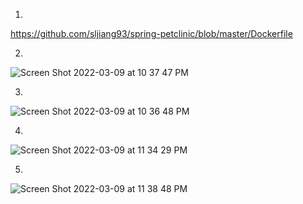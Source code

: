 1.
https://github.com/sljiang93/spring-petclinic/blob/master/Dockerfile

2.

![Screen Shot 2022-03-09 at 10 37 47 PM](https://user-images.githubusercontent.com/86927390/157584814-8a473426-5a54-4193-b64f-83bb98c4d2eb.png)

3.
![Screen Shot 2022-03-09 at 10 36 48 PM](https://user-images.githubusercontent.com/86927390/157584838-ff8a5260-2b2f-4fef-ad7c-a9ce2d4431b6.png)

4.

![Screen Shot 2022-03-09 at 11 34 29 PM](https://user-images.githubusercontent.com/86927390/157590264-1b1b0912-a68f-490c-8aa4-e1109bde9d77.png)

5.
![Screen Shot 2022-03-09 at 11 38 48 PM](https://user-images.githubusercontent.com/86927390/157590695-4c43fd6b-5848-4f8f-8856-9f9c5ad5e03f.png)
